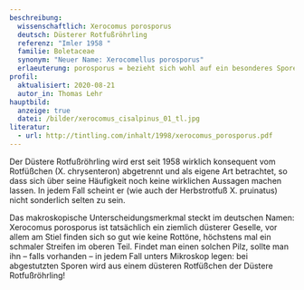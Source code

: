```yaml
---
beschreibung:
  wissenschaftlich: Xerocomus porosporus
  deutsch: Düsterer Rotfußröhrling
  referenz: "Imler 1958 "
  familie: Boletaceae
  synonym: "Neuer Name: Xerocomellus porosporus"
  erlaeuterung: porosporus = bezieht sich wohl auf ein besonderes Sporenornament
profil:
  aktualisiert: 2020-08-21
  autor_in: Thomas Lehr
hauptbild:
  anzeige: true
  datei: /bilder/xerocomus_cisalpinus_01_tl.jpg
literatur:
  - url: http://tintling.com/inhalt/1998/xerocomus_porosporus.pdf
---
```

Der Düstere Rotfußröhrling wird erst seit 1958 wirklich konsequent vom Rotfüßchen (X. chrysenteron) abgetrennt und als eigene Art betrachtet, so dass sich über seine Häufigkeit noch keine wirklichen Aussagen machen lassen. In jedem Fall scheint er (wie auch der Herbstrotfuß X. pruinatus) nicht sonderlich selten zu sein.

Das makroskopische Unterscheidungsmerkmal steckt im deutschen Namen: Xerocomus porosporus ist tatsächlich ein ziemlich düsterer Geselle, vor allem am Stiel finden sich so gut wie keine Rottöne, höchstens mal ein schmaler Streifen im oberen Teil. Findet man einen solchen Pilz, sollte man ihn – falls vorhanden – in jedem Fall unters Mikroskop legen: bei abgestutzten Sporen wird aus einem düsteren Rotfüßchen der Düstere Rotfußröhrling!

